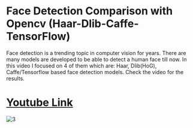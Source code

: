# Face Detection Comparison with Opencv (Haar-Dlib-Caffe-TensorFlow)

Face detection is a trending topic in computer vision for years. There are many models are developed to be able to detect a human face till now. In this video I focused on 4 of them which are: Haar, Dlib(HoG), Caffe/Tensorflow based face detection models. Check the video for the results.

# [Youtube Link](https://www.youtube.com/watch?v=i6Mitxm0_Gs)

![3](https://user-images.githubusercontent.com/62008886/184499072-33251b56-e61c-4b47-96ef-d16afeae0e84.gif)
